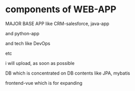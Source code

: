 # components of WEB-APP

MAJOR BASE APP like CRM-salesforce, java-app

and python-app

and tech like DevOps

etc

i will upload, as soon as possible

DB which is concentrated on DB contents like JPA, mybatis

frontend-vue which is for expanding
